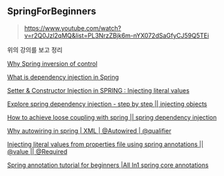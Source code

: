 ## SpringForBeginners

> https://www.youtube.com/watch?v=r2Q0Jzl2qMQ&list=PL3NrzZBjk6m-nYX072dSaGfyCJ59Q5TEi

위의 강의를 보고 정리

[Why Spring inversion of control](./docs/01.md)

[What is dependency injection in Spring](./docs/02.md)

[Setter & Constructor Injection in SPRING : Injecting literal values](./docs/03.md)

[Explore spring dependency injection - step by step || injecting objects](./docs/04.md)

[How to achieve loose coupling with spring || spring dependency injection](./docs/05.md)

[Why autowiring in spring | XML | @Autowired | @qualifier](./docs/06.md)

[Injecting literal values from properties file using spring annotations || @value || @Required](./docs/07.md)

[Spring annotation tutorial for beginners |All In1 spring core annotations](./docs/08.md)